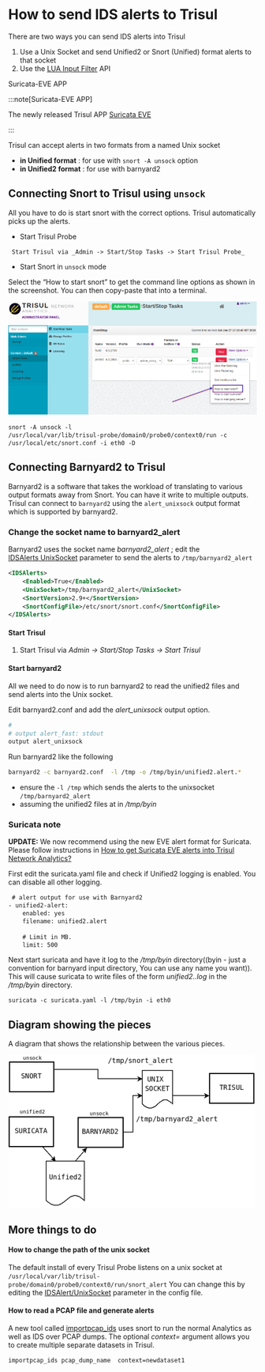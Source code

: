 # How to send IDS alerts to Trisul

There are two ways you can send IDS alerts into Trisul

1. Use a Unix Socket and send Unified2 or Snort (Unified) format alerts
   to that socket
2. Use the [LUA Input Filter](/docs/lua/inputfilter) API 

Suricata-EVE APP

:::note[Suricata-EVE APP]

The newly released Trisul APP [Suricata
EVE](https://medium.com/@vivekrj/how-to-get-suricata-eve-alerts-into-trisul-network-analytics-and-why-f3015d7280e0)

:::

Trisul can accept alerts in two formats from a named Unix socket  

- **in Unified format** : for use with `snort -A unsock` option  
- **in Unified2 format** : for use with barnyard2

## Connecting Snort to Trisul using `unsock`

All you have to do is start snort with the correct options. Trisul
automatically picks up the alerts.  

- Start Trisul Probe

```
 Start Trisul via _Admin -> Start/Stop Tasks -> Start Trisul Probe_
```

- Start Snort in `unsock` mode 

Select the “How to start snort” to get the command line options as shown
in the screenshot. You can then copy-paste that into a terminal.

![](images/start_snort.png)

```language-lua
snort -A unsock -l
/usr/local/var/lib/trisul-probe/domain0/probe0/context0/run -c
/usr/local/etc/snort.conf -i eth0 -D
```

## Connecting Barnyard2 to Trisul

Barnyard2 is a software that takes the workload of translating to
various output formats away from Snort. You can have it write to
multiple outputs. Trisul can connect to `barnyard2` using the
`alert_unixsock` output format which is supported by barnyard2.

### Change the socket name to barnyard2\_alert

Barnyard2 uses the socket name *barnyard2\_alert* ; edit the  
[IDSAlerts UnixSocket](/docs/ref/trisulconfig#idsalerts) parameter
to send the alerts to `/tmp/barnyard2_alert`

```xml
<IDSAlerts>
    <Enabled>True</Enabled>
    <UnixSocket>/tmp/barnyard2_alert</UnixSocket>
    <SnortVersion>2.9+</SnortVersion>
    <SnortConfigFile>/etc/snort/snort.conf</SnortConfigFile>
</IDSAlerts>
```

#### Start Trisul

1. Start Trisul via *Admin -\> Start/Stop Tasks -\> Start Trisul*

#### Start barnyard2

All we need to do now is to run barnyard2 to read the unified2 files and
send alerts into the Unix socket.

Edit barnyard2.conf and add the *alert\_unixsock* output option.

```bash
#
# output alert_fast: stdout
output alert_unixsock
```

Run barnyard2 like the following

```bash
barnyard2 -c barnyard2.conf  -l /tmp -o /tmp/byin/unified2.alert.*
```

- ensure the `-l /tmp` which sends the alerts to the unixsocket
  `/tmp/barnyard2_alert` 
- assuming the unified2 files at in */tmp/byin*

### Suricata note

**UPDATE:** We now recommend using the new EVE alert format for
Suricata. Please follow instructions in [How to get Suricata EVE alerts
into Trisul Network
Analytics?](https://medium.com/@vivekrj/how-to-get-suricata-eve-alerts-into-trisul-network-analytics-and-why-f3015d7280e0)

First edit the suricata.yaml file and check if Unified2 logging is
enabled. You can disable all other logging.

```language=yaml
 # alert output for use with Barnyard2
- unified2-alert:
    enabled: yes
    filename: unified2.alert

    # Limit in MB.
    limit: 500
```

Next start suricata and have it log to the */tmp/byin* directory((byin -
just a convention for barnyard input directory, You can use any name you
want)). This will cause suricata to write files of the form
*unified2..log* in the */tmp/byin* directory.

```language-bash
suricata -c suricata.yaml -l /tmp/byin -i eth0
```

## Diagram showing the pieces

A diagram that shows the relationship between the various pieces.

![](images/unsock.png)

## More things to do

#### How to change the path of the unix socket

The default install of every Trisul Probe listens on a unix socket at
`/usr/local/var/lib/trisul-probe/domain0/probe0/context0/run/snort_alert`
You can change this by editing the
[IDSAlert/UnixSocket](/docs/ref/trisulconfig#idsalerts) parameter
in the config file.

#### How to read a PCAP file and generate alerts

A new tool called [importpcap\_ids](/docs/ug/basicusage/snort) uses
snort to run the normal Analytics as well as IDS over PCAP dumps. The
optional *context=* argument allows you to create multiple separate
datasets in Trisul.

```language-bash
importpcap_ids pcap_dump_name  context=newdataset1
```
